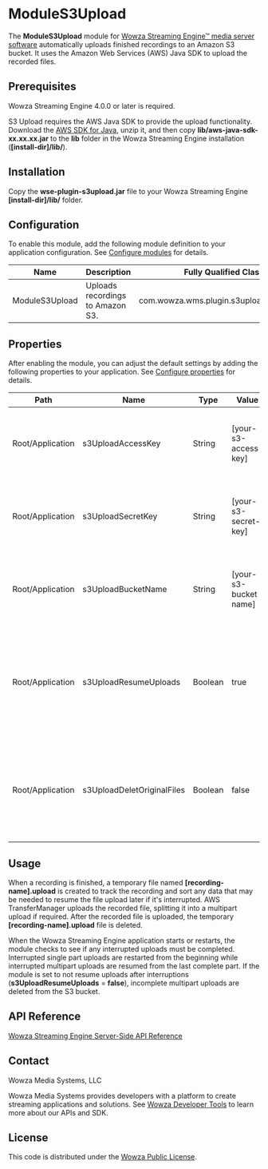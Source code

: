 # ModuleS3Upload
The **ModuleS3Upload** module for [Wowza Streaming Engine™ media server software](https://www.wowza.com/products/streaming-engine) automatically uploads finished recordings to an Amazon S3 bucket. It uses the Amazon Web Services (AWS) Java SDK to upload the recorded files.

## Prerequisites
Wowza Streaming Engine 4.0.0 or later is required.

S3 Upload requires the AWS Java SDK to provide the upload functionality. Download the [AWS SDK for Java](http://aws.amazon.com/sdk-for-java/), unzip it, and then copy **lib/aws-java-sdk-xx.xx.xx.jar** to the **lib** folder in the Wowza Streaming Engine installation (**[install-dir]/lib/**).

## Installation
Copy the **wse-plugin-s3upload.jar** file to your Wowza Streaming Engine **[install-dir]/lib/** folder.

## Configuration
To enable this module, add the following module definition to your application configuration. See [Configure modules](https://www.wowza.com/forums/content.php?625-How-to-get-started-as-a-Wowza-Streaming-Engine-Manager-administrator#configModules) for details.

**Name** | **Description** | **Fully Qualified Class Name**
-----|-------------|---------------------------
ModuleS3Upload | Uploads recordings to Amazon S3. | com.wowza.wms.plugin.s3upload.ModuleS3Upload

## Properties
After enabling the module, you can adjust the default settings by adding the following properties to your application. See [Configure properties](https://www.wowza.com/forums/content.php?625-How-to-get-started-as-a-Wowza-Streaming-Engine-Manager-administrator#configProperties) for details.

**Path** | **Name** | **Type** | **Value** | **Notes**
-----|------|------|-------|------
Root/Application | s3UploadAccessKey | String | [your-s3-access-key] | The S3 access key for your AWS account. (default: not set)
Root/Application | s3UploadSecretKey | String | [your-s3-secret-key] | The S3 secret key for your AWS account. (default: not set)
Root/Application | s3UploadBucketName | String | [your-s3-bucket name] | The S3 bucket that you'll upload the files to. (default: not set)
Root/Application | s3UploadResumeUploads | Boolean | true | Specifies if interrupted file uploads should resume after a restart. (default: **true**)
Root/Application | s3UploadDeletOriginalFiles | Boolean | false | Specifies if the original files should be deleted after uploading. (default: **false**)

## Usage
When a recording is finished, a temporary file named **[recording-name].upload** is created to track the recording and sort any data that may be needed to resume the file upload later if it's interrupted. AWS TransferManager uploads the recorded file, splitting it into a multipart upload if required. After the recorded file is uploaded, the temporary **[recording-name].upload** file is deleted.

When the Wowza Streaming Engine application starts or restarts, the module checks to see if any interrupted uploads must be completed. Interrupted single part uploads are restarted from the beginning while interrupted multipart uploads are resumed from the last complete part. If the module is set to not resume uploads after interruptions (**s3UploadResumeUploads** = **false**), incomplete multipart uploads are deleted from the S3 bucket.

## API Reference
[Wowza Streaming Engine Server-Side API Reference](http://www.wowza.com/resources/WowzaStreamingEngine_ServerSideAPI.pdf)

## Contact
Wowza Media Systems, LLC

Wowza Media Systems provides developers with a platform to create streaming applications and solutions. See [Wowza Developer Tools](https://www.wowza.com/resources/developers) to learn more about our APIs and SDK.

## License
This code is distributed under the [Wowza Public License](https://github.com/WowzaMediaSystems/wse-plugin-s3upload/blob/master/LICENSE.txt).
